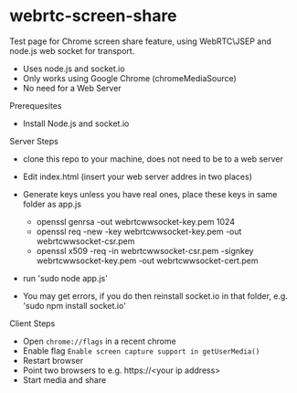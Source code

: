 webrtc-screen-share    
===================

Test page for Chrome screen share feature, using WebRTC\JSEP and node.js web socket for transport.

- Uses node.js and socket.io
- Only works using Google Chrome  (chromeMediaSource)
- No need for a Web Server


Prerequesites

- Install Node.js  and  socket.io


Server Steps 

- clone this repo to your machine, does not need to be to a web server
- Edit index.html (insert your web server addres in two places)

- Generate keys unless you have real ones, place these keys in same folder as app.js
  -  openssl genrsa -out webrtcwwsocket-key.pem 1024
  -  openssl req -new -key webrtcwwsocket-key.pem -out webrtcwwsocket-csr.pem
  -  openssl x509 -req -in webrtcwwsocket-csr.pem -signkey webrtcwwsocket-key.pem -out webrtcwwsocket-cert.pem
- run   'sudo node app.js'
- You may get errors, if you do then reinstall socket.io in that folder, e.g. 'sudo npm install socket.io'


Client Steps

- Open `chrome://flags` in a recent chrome
- Enable flag `Enable screen capture support in getUserMedia()` 
- Restart browser
- Point two browsers to  e.g. https://\<your ip address\>
- Start media and share

